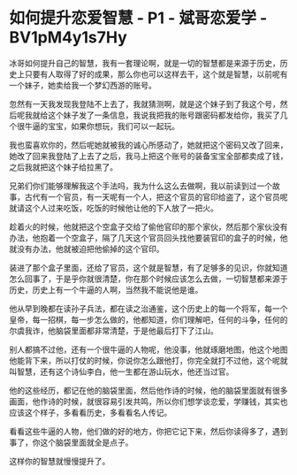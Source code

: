 # 如何提升恋爱智慧 - P1 - 斌哥恋爱学 - BV1pM4y1s7Hy

冰哥如何提升自己的智慧，我有一套理论啊，就是一切的智慧都是来源于历史，历史上只要有人取得了好的成果，那么你也可以这样去干，这个就是智慧，以前呢有一个妹子，她卖给我一个梦幻西游的账号。

忽然有一天我发现我登陆不上去了，我就猜测啊，就是这个妹子到了我这个号，然后呢我就给这个妹子发了一条信息，我说我把我的账号跟密码都发给你，我买了几个很牛逼的宝宝，如果你想玩，我们可以一起玩。

我也蛮喜欢你的，然后呢她就被我的诚心所感动了，她就把这个密码又改了回来，她改了回来我登陆了上去了之后，我马上把这个账号的装备宝宝全部都卖成了钱，之后我就把这个妹子给拉黑了。

兄弟们你们能够理解我这个手法吗，我为什么这么去做啊，我以前读到过一个故事，古代有一个官员，有一天呢有一个人，把这个官员的官印给盗了，这个官员呢就请这个人过来吃饭，吃饭的时候他让他的下人放了一把火。

趁着火的时候，他就把这个空盒子交给了偷他官印的那个家伙，然后那个家伙没有办法，他抱着一个空盒子，隔了几天这个官员回头找他要装官印的盒子的时候，他就没有办法，他就被迫把他偷掉的这个官印。

装进了那个盒子里面，还给了官员，这个就是智慧，有了足够多的见识，你就知道怎么回事了，于是乎你就很清楚，你在那个时候应该怎么去做，一切智慧都来源于历史，历史上有一个牛逼的人啊，当然我不能说他是谁。

他从早到晚都在读孙子兵法，都在读之治通鉴，这个历史上的每一个将军，每一个皇帝，每一招棋，每一步怎么做的，他都知道，你们理解吧，任何的斗争，任何的尔虞我诈，他脑袋里面都非常清楚，于是他最后打下了江山。

别人都搞不过他，还有一个很牛逼的人物呢，他没事，他就琢磨地图，他这个地图他能背下来，所以打仗的时候，你说你怎么跟他打，你完全就打不过他，这个呢就叫智慧，还有这个诗仙李白，他一生都在游山玩水，他还当过官。

他的这些经历，都记在他的脑袋里面，然后他作诗的时候，他的脑袋里面就有很多画面，他作诗的时候，就很容易引发共鸣，所以你们想学谈恋爱，学赚钱，其实也应该这个样子，多看看历史，多看看名人传记。

看看这些牛逼的人物，他们做的好的地方，你把它记下来，然后你读得多了，遇到事了，你这个脑袋里面就全是点子。

这样你的智慧就慢慢提升了。